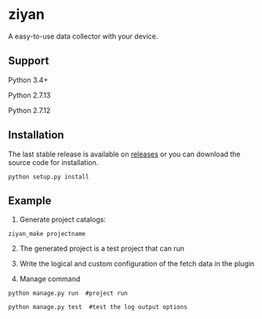 # ziyan
A easy-to-use data collector with your device.

## Support

Python 3.4+

Python 2.7.13

Python 2.7.12

## Installation

The last stable release is available on [releases](https://github.com/maboss-YCMan/ziyan/releases) or you can download the source code for installation.

```
python setup.py install
```

## Example

1. Generate project catalogs:

```
ziyan_make projectname
```

2. The generated project is a test project that can run

3. Write the logical and custom configuration of the fetch data in the plugin

4. Manage command

```
python manage.py run  #project run

python manage.py test  #test the log output options
```